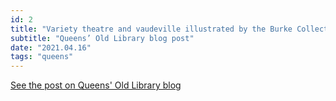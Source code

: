 ```yaml
---
id: 2
title: "Variety theatre and vaudeville illustrated by the Burke Collection"
subtitle: "Queens’ Old Library blog post"
date: "2021.04.16"
tags: "queens"
---
```


[See the post on Queens' Old Library blog](https://queenslib.wordpress.com/2021/04/16/variety-theatre-and-vaudeville-illustrated-by-the-burke-collection/)

